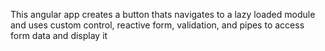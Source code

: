 This angular app creates a button thats navigates to a lazy loaded module and uses custom control, reactive form, validation, and pipes to access form data and display it
